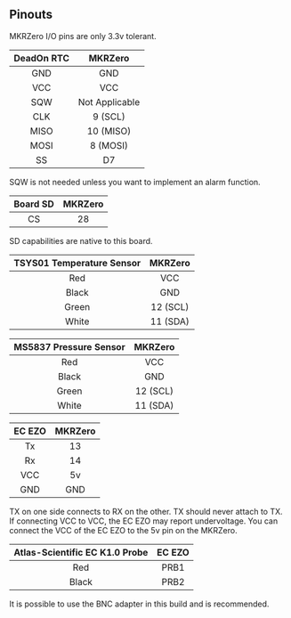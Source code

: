 ## Pinouts

MKRZero I/O pins are only 3.3v tolerant.

|DeadOn RTC|MKRZero|	
|:------------:|:------------:|	
|GND|GND|	
|VCC|VCC|	
|SQW|Not Applicable|
|CLK|9 (SCL)|
|MISO|10 (MISO)|	
|MOSI|8 (MOSI)|	
|SS|D7|	

SQW is not needed unless you want to implement an alarm function.


|Board SD|MKRZero|
|:--------------------:|:--------------------:|
|CS|28|

SD capabilities are native to this board.

|TSYS01 Temperature Sensor|MKRZero|	
|:------------:|:------------:|	
|Red|VCC|	
|Black|GND|	
|Green|12 (SCL)|	
|White|11 (SDA)|	


|MS5837 Pressure Sensor|MKRZero|	
|:------------:|:------------:|	
|Red|VCC|	
|Black|GND|	
|Green|12 (SCL)|	
|White|11 (SDA)|	


|EC EZO|MKRZero|	
|:------------:|:------------:|	
|Tx|13|	
|Rx|14|	
|VCC|5v|	
|GND|GND|	

TX on one side connects to RX on the other. TX should never attach to TX.
If connecting VCC to VCC, the EC EZO may report undervoltage. You can connect the VCC of the EC EZO to the 5v pin on the MKRZero.


|Atlas-Scientific EC K1.0 Probe|EC EZO|	
|:------------:|:------------:|
|Red|PRB1|	
|Black|PRB2|	

It is possible to use the BNC adapter in this build and is recommended.
